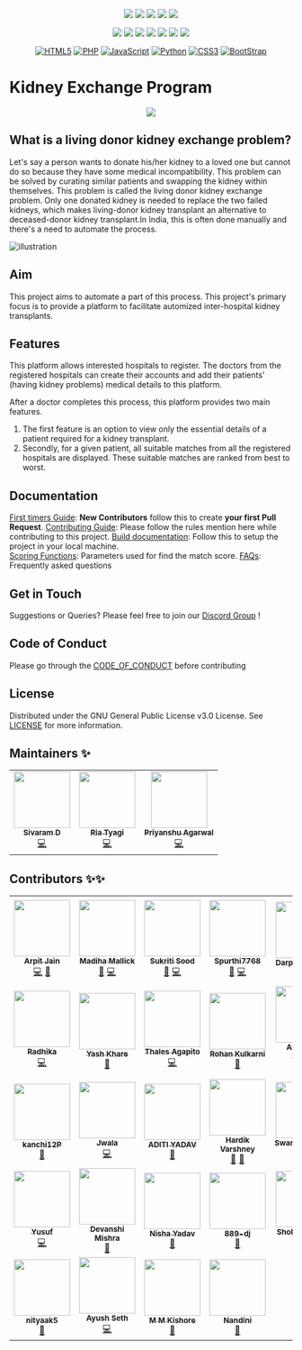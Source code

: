 <div align="center"> 
<!-- ALL-CONTRIBUTORS-BADGE:START - Do not remove or modify this section -->
<!-- ALL-CONTRIBUTORS-BADGE:END -->
 	
<a href="https://github.com/siv2r/kidney-exchange"><img src="https://img.shields.io/badge/Open%20Source-%F0%9F%A4%8D-Green"></a>
<a href="https://github.com/siv2r/kidney-exchange"><img src="https://img.shields.io/badge/Built%20by-developers%20%3C%2F%3E-0059b3"></a>
<a href="https://github.com/siv2r/kidney-exchange"><img src="https://img.shields.io/static/v1.svg?label=Contributions&message=Welcome&color=yellow"></a>
<a href="https://github.com/siv2r/"><img src="https://img.shields.io/badge/maintenance-yes-brightgreen"></a>
<a href="https://github.com/siv2r/kidney-exchange/blob/master/LICENSE"><img src="https://img.shields.io/github/license/siv2r/kidney-exchange?color=brightgreen"></a>
	
<a href="https://github.com/siv2r/kidney-exchange/graphs/contributors"><img src="https://img.shields.io/github/contributors/siv2r/kidney-exchange?color=brightgreen"></a>
<a href="https://github.com/siv2r/kidney-exchange/stargazers"><img src="https://img.shields.io/github/stars/siv2r/kidney-exchange?color=0059b3"></a>
<a href="https://github.com/siv2r/kidney-exchange/network/members"><img src="https://img.shields.io/github/forks/siv2r/kidney-exchange?color=yellow"></a>
<a href="https://github.com/siv2r/kidney-exchange/issues"><img src="https://img.shields.io/github/issues/siv2r/kidney-exchange?color=0059b3"></a>
<a href="https://github.com/siv2r/kidney-exchange/issues?q=is%3Aissue+is%3Aclosed"><img src="https://img.shields.io/github/issues-closed-raw/siv2r/kidney-exchange?color=yellow"></a>
<a href="https://github.com/siv2r/kidney-exchange/pulls"><img src="https://img.shields.io/github/issues-pr/siv2r/kidney-exchange?color=brightgreen"></a>
<a href="https://github.com/siv2r/kidney-exchange/pulls?q=is%3Apr+is%3Aclosed"><img src="https://img.shields.io/github/issues-pr-closed-raw/siv2r/kidney-exchange?color=0059b3"></a> 

<a href="https://github.com/topics/html5"><img alt="HTML5" src="https://img.shields.io/badge/html5%20-%23E34F26.svg?&style=for-the-badge&logo=html5&logoColor=white"/></a>
<a href="https://github.com/topics/php"><img alt="PHP" src="https://img.shields.io/badge/php-%23777BB4.svg?&style=for-the-badge&logo=php&logoColor=white"/></a> 
<a href="https://github.com/topics/javascript"><img alt="JavaScript" src="https://img.shields.io/badge/javascript%20-%23323330.svg?&style=for-the-badge&logo=javascript&logoColor=%23F7DF1E"/></a> 
<a href="https://github.com/topics/python"><img alt="Python" src="https://img.shields.io/badge/python%20-%2314354C.svg?&style=for-the-badge&logo=python&logoColor=white"/></a> 
<a href="https://github.com/topics/css3"><img alt="CSS3" src="https://img.shields.io/badge/css3%20-%231572B6.svg?&style=for-the-badge&logo=css3&logoColor=white"/></a>
<a href="https://github.com/topics/bootstrap"><img alt="BootStrap" src="https://img.shields.io/badge/Bootstrap-563D7C?style=for-the-badge&logo=bootstrap&logoColor=white"/></a> 
</div>

# Kidney Exchange Program

<div align="center">
<img src="https://pngimage.net/wp-content/uploads/2018/06/kidney-logo-png-3.png"/>
</div>

## What is a living donor kidney exchange problem?

Let's say a person wants to donate his/her kidney to a loved one but cannot do so because they have some medical incompatibility. This problem can be solved by curating similar patients and swapping the kidney within themselves. This problem is called the living donor kidney exchange problem. Only one donated kidney is needed to replace the two failed kidneys, which makes living-donor kidney transplant an alternative to deceased-donor kidney transplant.In India, this is often done manually and there's a need to automate the process.

![illustration](images/kidney_chain.png)

## Aim

This project aims to automate a part of this process. This project's primary focus is to provide a platform to facilitate automized inter-hospital kidney transplants.

## Features

This platform allows interested hospitals to register. The doctors from the registered hospitals can create their accounts and add their patients' (having kidney problems) medical details to this platform.

After a doctor completes this process, this platform provides two main features.
1) The first feature is an option to view only the essential details of a patient required for a kidney transplant.
2) Secondly, for a given patient, all suitable matches from all the registered hospitals are displayed. These suitable matches are ranked from best to worst.

## Documentation
[First timers Guide](./docs/newContributors.md): **New Contributors** follow this to create **your first Pull Request**. 
[Contributing Guide](./docs/CONTRIBUTING.md): Please follow the rules mention here while contributing to this project.
[Build documentation](./docs/build.md): Follow this to setup the project in your local machine.  
[Scoring Functions](https://github.com/siv2r/kidney-exchange/projects/1): Parameters used for find the match score.
[FAQs](./docs/FAQs.md): Frequently asked questions  
## Get in Touch
Suggestions or Queries? Please feel free to join our [Discord Group](https://discord.gg/uH35zjW5cN) !

## Code of Conduct
Please go through the [CODE_OF_CONDUCT](./CODE_OF_CONDUCT) before contributing

## License
Distributed under the GNU General Public License v3.0 License. See [LICENSE](./LICENSE) for more information.

## Maintainers ✨

<table>
  <tr>
    <td align="center"><a href="https://www.linkedin.com/in/siv2ram/"><img src="https://avatars.githubusercontent.com/u/56887198?v=4?s=100" width="100px;" alt=""/><br /><sub><b>Sivaram D</b></sub></a><br /><a href="https://github.com/siv2r/kidney-exchange/commits?author=siv2r" title="Code">💻</a></td>
    <td align="center"><a href="https://github.com/riasenpai"><img src="https://avatars.githubusercontent.com/u/67195436?v=4" width="100px;" alt=""/><br /><sub><b>Ria Tyagi</b></sub></a><br /><a href="https://github.com/siv2r/kidney-exchange/commits?author=riasenpai" title="Code">💻</a></td>
    <td align="center"><a href="https://github.com/priyanshuone6"><img src="https://avatars.githubusercontent.com/u/64051212?v=4" width="100px;" alt=""/><br /><sub><b>Priyanshu Agarwal</b></sub></a><br /><a href="https://github.com/siv2r/kidney-exchange/commits?author=priyanshuone6" title="Code">💻</a></td>
  </tr>
</table>

## Contributors ✨✨


<!-- ALL-CONTRIBUTORS-LIST:START - Do not remove or modify this section -->
<!-- prettier-ignore-start -->
<!-- markdownlint-disable -->
<table>
  <tr>
    <td align="center"><a href="https://linktr.ee/arpit456jain"><img src="https://avatars.githubusercontent.com/u/55352601?v=4?s=100" width="100px;" alt=""/><br /><sub><b>Arpit Jain</b></sub></a><br /><a href="https://github.com/siv2r/kidney-exchange/commits?author=arpit456jain" title="Code">💻</a> <a href="https://github.com/siv2r/kidney-exchange/commits?author=arpit456jain" title="Documentation">📖</a></td>
    <td align="center"><a href="https://madihamallick.github.io/"><img src="https://avatars.githubusercontent.com/u/70858557?v=4?s=100" width="100px;" alt=""/><br /><sub><b>Madiha Mallick</b></sub></a><br /><a href="https://github.com/siv2r/kidney-exchange/commits?author=madihamallick" title="Documentation">📖</a> <a href="https://github.com/siv2r/kidney-exchange/commits?author=madihamallick" title="Code">💻</a></td>
    <td align="center"><a href="https://github.com/Sukriti-sood"><img src="https://avatars.githubusercontent.com/u/55010599?v=4?s=100" width="100px;" alt=""/><br /><sub><b>Sukriti Sood</b></sub></a><br /><a href="https://github.com/siv2r/kidney-exchange/commits?author=Sukriti-sood" title="Documentation">📖</a> <a href="https://github.com/siv2r/kidney-exchange/commits?author=Sukriti-sood" title="Code">💻</a></td>
    <td align="center"><a href="https://github.com/Spurthi7768"><img src="https://avatars.githubusercontent.com/u/67674744?v=4?s=100" width="100px;" alt=""/><br /><sub><b>Spurthi7768</b></sub></a><br /><a href="https://github.com/siv2r/kidney-exchange/commits?author=Spurthi7768" title="Documentation">📖</a> <a href="https://github.com/siv2r/kidney-exchange/commits?author=Spurthi7768" title="Code">💻</a></td>
    <td align="center"><a href="https://github.com/darpankhanna"><img src="https://avatars.githubusercontent.com/u/72389408?v=4?s=100" width="100px;" alt=""/><br /><sub><b>Darpan Khanna</b></sub></a><br /><a href="https://github.com/siv2r/kidney-exchange/commits?author=darpankhanna" title="Documentation">📖</a></td>
    <td align="center"><a href="https://github.com/subhangi2731"><img src="https://avatars.githubusercontent.com/u/53938490?v=4?s=100" width="100px;" alt=""/><br /><sub><b>Subhangi Choudhary</b></sub></a><br /><a href="https://github.com/siv2r/kidney-exchange/commits?author=subhangi2731" title="Documentation">📖</a></td>
    <td align="center"><a href="https://github.com/6D-pixel"><img src="https://avatars.githubusercontent.com/u/72263006?v=4?s=100" width="100px;" alt=""/><br /><sub><b>6D-pixel</b></sub></a><br /><a href="https://github.com/siv2r/kidney-exchange/commits?author=6D-pixel" title="Code">💻</a></td>
  </tr>
  <tr>
    <td align="center"><a href="https://github.com/96RadhikaJadhav"><img src="https://avatars.githubusercontent.com/u/56536997?v=4?s=100" width="100px;" alt=""/><br /><sub><b>Radhika</b></sub></a><br /><a href="https://github.com/siv2r/kidney-exchange/commits?author=96RadhikaJadhav" title="Code">💻</a></td>
    <td align="center"><a href="https://khareyash05.github.io/home/"><img src="https://avatars.githubusercontent.com/u/60147732?v=4?s=100" width="100px;" alt=""/><br /><sub><b>Yash Khare</b></sub></a><br /><a href="https://github.com/siv2r/kidney-exchange/commits?author=khareyash05" title="Documentation">📖</a></td>
    <td align="center"><a href="http://agapito.dev"><img src="https://avatars.githubusercontent.com/u/51180770?v=4?s=100" width="100px;" alt=""/><br /><sub><b>Thales Agapito</b></sub></a><br /><a href="https://github.com/siv2r/kidney-exchange/commits?author=thalesagapito" title="Code">💻</a></td>
    <td align="center"><a href="https://github.com/rohan-kulkarni-25"><img src="https://avatars.githubusercontent.com/u/76584243?v=4?s=100" width="100px;" alt=""/><br /><sub><b>Rohan Kulkarni</b></sub></a><br /><a href="https://github.com/siv2r/kidney-exchange/commits?author=rohan-kulkarni-25" title="Documentation">📖</a></td>
    <td align="center"><a href="https://github.com/AshuKV"><img src="https://avatars.githubusercontent.com/u/48694961?v=4?s=100" width="100px;" alt=""/><br /><sub><b>Ashutosh Verma</b></sub></a><br /><a href="https://github.com/siv2r/kidney-exchange/commits?author=AshuKV" title="Documentation">📖</a> <a href="https://github.com/siv2r/kidney-exchange/commits?author=AshuKV" title="Code">💻</a></td>
    <td align="center"><a href="https://github.com/Shania99"><img src="https://avatars.githubusercontent.com/u/45588425?v=4?s=100" width="100px;" alt=""/><br /><sub><b>Shania Mitra</b></sub></a><br /><a href="https://github.com/siv2r/kidney-exchange/commits?author=Shania99" title="Code">💻</a></td>
    <td align="center"><a href="https://github.com/Itashamodi"><img src="https://avatars.githubusercontent.com/u/58629614?v=4?s=100" width="100px;" alt=""/><br /><sub><b>Itashamodi</b></sub></a><br /><a href="https://github.com/siv2r/kidney-exchange/commits?author=Itashamodi" title="Documentation">📖</a></td>
  </tr>
  <tr>
    <td align="center"><a href="https://github.com/kanchi12P"><img src="https://avatars.githubusercontent.com/u/78892305?v=4?s=100" width="100px;" alt=""/><br /><sub><b>kanchi12P</b></sub></a><br /><a href="https://github.com/siv2r/kidney-exchange/commits?author=kanchi12P" title="Documentation">📖</a></td>
    <td align="center"><a href="https://www.linkedin.com/in/jwala-chorasiya-34048b1b2/"><img src="https://avatars.githubusercontent.com/u/59509045?v=4?s=100" width="100px;" alt=""/><br /><sub><b>Jwala</b></sub></a><br /><a href="https://github.com/siv2r/kidney-exchange/commits?author=jwalapc" title="Code">💻</a></td>
    <td align="center"><a href="https://www.linkedin.com/in/aditiyadav03"><img src="https://avatars.githubusercontent.com/u/72371906?v=4?s=100" width="100px;" alt=""/><br /><sub><b>ADITI YADAV</b></sub></a><br /><a href="https://github.com/siv2r/kidney-exchange/commits?author=aditi1403" title="Documentation">📖</a></td>
    <td align="center"><a href="https://github.com/hardikvarshney"><img src="https://avatars.githubusercontent.com/u/76947310?v=4?s=100" width="100px;" alt=""/><br /><sub><b>Hardik Varshney</b></sub></a><br /><a href="https://github.com/siv2r/kidney-exchange/commits?author=hardikvarshney" title="Documentation">📖</a> <a href="#design-hardikvarshney" title="Design">🎨</a></td>
    <td align="center"><a href="https://github.com/Swarga-codes"><img src="https://avatars.githubusercontent.com/u/72154312?v=4?s=100" width="100px;" alt=""/><br /><sub><b>SwargaRajDutta</b></sub></a><br /><a href="https://github.com/siv2r/kidney-exchange/commits?author=Swarga-codes" title="Code">💻</a></td>
    <td align="center"><a href="https://github.com/Subhangini"><img src="https://avatars.githubusercontent.com/u/68437435?v=4?s=100" width="100px;" alt=""/><br /><sub><b>Coder_Subhangini</b></sub></a><br /><a href="https://github.com/siv2r/kidney-exchange/commits?author=Subhangini" title="Documentation">📖</a></td>
    <td align="center"><a href="https://github.com/Shaishav0507"><img src="https://avatars.githubusercontent.com/u/77338581?v=4?s=100" width="100px;" alt=""/><br /><sub><b>Shaishav Rastogi</b></sub></a><br /><a href="https://github.com/siv2r/kidney-exchange/commits?author=Shaishav0507" title="Documentation">📖</a></td>
  </tr>
  <tr>
    <td align="center"><a href="https://github.com/Hjaelp"><img src="https://avatars.githubusercontent.com/u/3180166?v=4?s=100" width="100px;" alt=""/><br /><sub><b>Yusuf</b></sub></a><br /><a href="https://github.com/siv2r/kidney-exchange/commits?author=Hjaelp" title="Code">💻</a></td>
    <td align="center"><a href="https://github.com/devanshi-code"><img src="https://avatars.githubusercontent.com/u/69320890?v=4?s=100" width="100px;" alt=""/><br /><sub><b>Devanshi Mishra</b></sub></a><br /><a href="https://github.com/siv2r/kidney-exchange/commits?author=devanshi-code" title="Documentation">📖</a></td>
    <td align="center"><a href="https://github.com/nisha331"><img src="https://avatars.githubusercontent.com/u/76838660?v=4?s=100" width="100px;" alt=""/><br /><sub><b>Nisha Yadav</b></sub></a><br /><a href="https://github.com/siv2r/kidney-exchange/commits?author=nisha331" title="Documentation">📖</a></td>
    <td align="center"><a href="https://github.com/889-dj"><img src="https://avatars.githubusercontent.com/u/73821023?v=4?s=100" width="100px;" alt=""/><br /><sub><b>889-dj</b></sub></a><br /><a href="https://github.com/siv2r/kidney-exchange/commits?author=889-dj" title="Documentation">📖</a></td>
    <td align="center"><a href="https://www.linkedin.com/in/shobhit-kumar-1979b1191/"><img src="https://avatars.githubusercontent.com/u/58087950?v=4?s=100" width="100px;" alt=""/><br /><sub><b>Shobhit Kumar</b></sub></a><br /><a href="https://github.com/siv2r/kidney-exchange/commits?author=kumarshobhit" title="Code">💻</a></td>
    <td align="center"><a href="https://www.linkedin.com/in/nitin-shukla-80b801161/"><img src="https://avatars.githubusercontent.com/u/50632879?v=4?s=100" width="100px;" alt=""/><br /><sub><b>Nitin Shukla</b></sub></a><br /><a href="https://github.com/siv2r/kidney-exchange/commits?author=nitinshukla413" title="Code">💻</a></td>
    <td align="center"><a href="https://www.linkedin.com/in/umeshsingh19/"><img src="https://avatars.githubusercontent.com/u/83420185?v=4?s=100" width="100px;" alt=""/><br /><sub><b>Umesh Singh</b></sub></a><br /><a href="https://github.com/siv2r/kidney-exchange/commits?author=Umesh-01" title="Documentation">📖</a></td>
  </tr>
  <tr>
    <td align="center"><a href="https://github.com/nityaak5"><img src="https://avatars.githubusercontent.com/u/60267051?v=4?s=100" width="100px;" alt=""/><br /><sub><b>nityaak5</b></sub></a><br /><a href="https://github.com/siv2r/kidney-exchange/commits?author=nityaak5" title="Documentation">📖</a></td>
    <td align="center"><a href="https://github.com/ayushseth07"><img src="https://avatars.githubusercontent.com/u/54364704?v=4?s=100" width="100px;" alt=""/><br /><sub><b>Ayush Seth</b></sub></a><br /><a href="https://github.com/siv2r/kidney-exchange/commits?author=ayushseth07" title="Code">💻</a></td>
    <td align="center"><a href="https://m2kishore.github.io/portfolio-website/"><img src="https://avatars.githubusercontent.com/u/60045529?v=4?s=100" width="100px;" alt=""/><br /><sub><b>M M Kishore</b></sub></a><br /><a href="https://github.com/siv2r/kidney-exchange/commits?author=M2kishore" title="Documentation">📖</a></td>
    <td align="center"><a href="https://github.com/nandini040"><img src="https://avatars.githubusercontent.com/u/68437129?v=4?s=100" width="100px;" alt=""/><br /><sub><b>Nandini</b></sub></a><br /><a href="https://github.com/siv2r/kidney-exchange/commits?author=nandini040" title="Documentation">📖</a></td>
  </tr>
</table>

<!-- markdownlint-restore -->
<!-- prettier-ignore-end -->

<!-- ALL-CONTRIBUTORS-LIST:END -->

